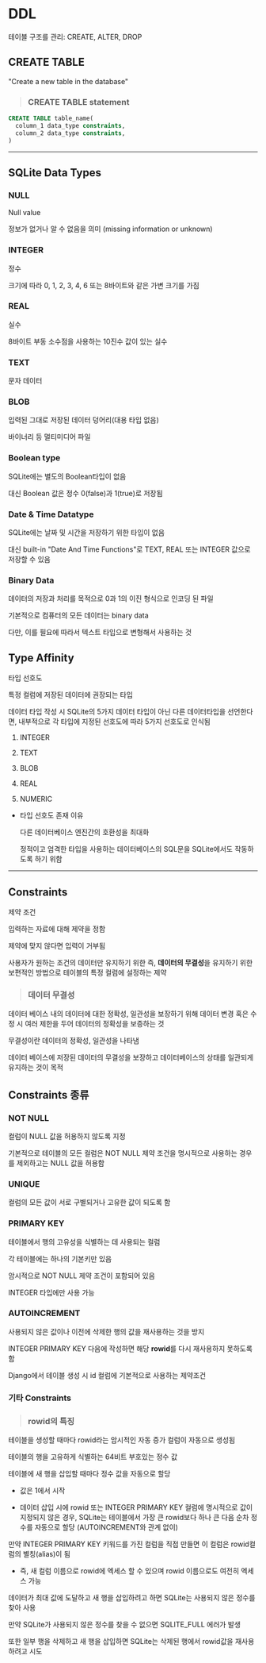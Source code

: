 # DDL

테이블 구조를 관리: CREATE, ALTER, DROP

## CREATE TABLE

"Create a new table in the database"

> ### CREATE TABLE statement

```sql
CREATE TABLE table_name(
  column_1 data_type constraints,
  column_2 data_type constraints,
)
```

---

## SQLite Data Types

### NULL

  Null value

  정보가 없거나 알 수 없음을 의미 (missing information or unknown)

### INTEGER

  정수
    
  크기에 따라 0, 1, 2, 3, 4, 6 또는 8바이트와 같은 가변 크기를 가짐

### REAL

  실수
  
  8바이트 부동 소수점을 사용하는 10진수 값이 있는 실수

### TEXT

  문자 데이터

### BLOB

  입력된 그대로 저장된 데이터 덩어리(대용 타입 없음)
  
  바이너리 등 멀티미디어 파일

### Boolean type

  SQLite에는 별도의 Boolean타입이 없음
  
  대신 Boolean 값은 정수 0(false)과 1(true)로 저장됨

### Date & Time Datatype

  SQLite에는 날짜 및 시간을 저장하기 위한 타입이 없음
  
  대신 built-in "Date And Time Functions"로 TEXT, REAL 또는 INTEGER 값으로 저장할 수 있음

### Binary Data

  데이터의 저장과 처리를 목적으로 0과 1의 이진 형식으로 인코딩 된 파일
  
  기본적으로 컴퓨터의 모든 데이터는 binary data
  
  다만, 이를 필요에 따라서 텍스트 타입으로 변형해서 사용하는 것

## Type Affinity

  타입 선호도

  특정 컬럼에 저장된 데이터에 권장되는 타입
  
  데이터 타입 작성 시 SQLite의 5가지 데이터 타입이 아닌 다른 데이터타입을 선언한다면, 
  내부적으로 각 타입에 지정된 선호도에 따라 5가지 선호도로 인식됨
  
  1. INTEGER
    
  2. TEXT
    
  3. BLOB
    
  4. REAL
    
  5. NUMERIC

- 타입 선호도 존재 이유

  다른 데이터베이스 엔진간의 호환성을 최대화
  
  정적이고 엄격한 타입을 사용하는 데이터베이스의 SQL문을 SQLite에서도 작동하도록 하기 위함

---

## Constraints

제약 조건
  
입력하는 자료에 대해 제약을 정함
  
제약에 맞지 않다면 입력이 거부됨
  
사용자가 원하는 조건의 데이터만 유지하기 위한 
즉, **데이터의 무결성**을 유지하기 위한 보편적인 방법으로 테이블의 특정 컬럼에 설정하는 제약

> ### 데이터 무결성

  데이터 베이스 내의 데이터에 대한 정확성, 일관성을 보장하기 위해 데이터 변경 혹은 수정 시 여러 제한을 두어 데이터의 정확성을 보증하는 것
  
  무결성이란 데이터의 정확성, 일관성을 나타냄

  데이터 베이스에 저장된 데이터의 무결성을 보장하고 데이터베이스의 상태를 일관되게 유지하는 것이 목적

## Constraints 종류

### NOT NULL

  컬럼이 NULL 값을 허용하지 않도록 지정
  
  기본적으로 테이블의 모든 컬럼은 NOT NULL 제약 조건을 명시적으로 사용하는 경우를 제외하고는 NULL 값을 허용함

### UNIQUE

  컬럼의 모든 값이 서로 구별되거나 고유한 값이 되도록 함

### PRIMARY KEY

  테이블에서 행의 고유성을 식별하는 데 사용되는 컬럼
  
  각 테이블에는 하나의 기본키만 있음
  
  암시적으로 NOT NULL 제약 조건이 포함되어 있음

  INTEGER 타입에만 사용 가능

### AUTOINCREMENT

  사용되지 않은 값이나 이전에 삭제한 행의 값을 재사용하는 것을 방지
  
  INTEGER PRIMARY KEY 다음에 작성하면 해당 **rowid**를 다시 재사용하지 못하도록 함

  Django에서 테이블 생성 시 id 컬럼에 기본적으로 사용하는 제약조건

### 기타 Constraints

> ### rowid의 특징

  테이블을 생성할 때마다 rowid라는 암시적인 자동 증가 컬럼이 자동으로 생성됨
  
  테이블의 행을 고유하게 식별하는 64비트 부호있는 정수 값
  
  테이블에 새 행을 삽입할 때마다 정수 값을 자동으로 할당
  
  - 값은 1에서 시작
    
  - 데이터 삽입 시에 rowid 또는 INTEGER PRIMARY KEY 컬럼에 명시적으로 값이 지정되지 않은 경우, SQLite는 테이블에서 가장 큰 rowid보다 하나 큰 다음 순차 정수를 자동으로 할당 (AUTOINCREMENT와 관계 없이)
    
  만약 INTEGER PRIMARY KEY 키워드를 가진 컬럼을 직접 만들면 이 컬럼은 rowid컬럼의 별칭(alias)이 됨
  
  - 즉, 새 컬럼 이름으로 rowid에 엑세스 할 수 있으며 rowid 이름으로도 여전히 엑세스 가능
  
  데이터가 최대 값에 도달하고 새 행을 삽입하려고 하면 SQLite는 사용되지 않은 정수를 찾아 사용
  
  만약 SQLite가 사용되지 않은 정수를 찾을 수 없으면 SQLITE_FULL 에러가 발생
  
  또한 일부 행을 삭제하고 새 행을 삽입하면 SQLite는 삭제된 행에서 rowid값을 재사용하려고 시도